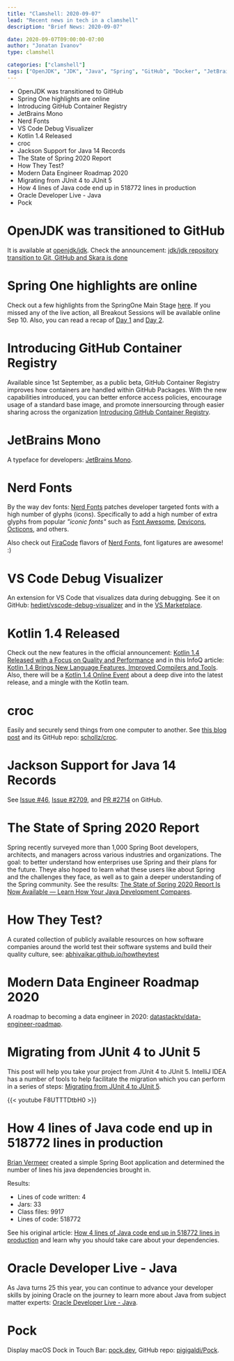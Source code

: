 ```yaml
---
title: "Clamshell: 2020-09-07"
lead: "Recent news in tech in a clamshell"
description: "Brief News: 2020-09-07"

date: 2020-09-07T09:00:00-07:00
author: "Jonatan Ivanov"
type: clamshell

categories: ["clamshell"]
tags: ["OpenJDK", "JDK", "Java", "Spring", "GitHub", "Docker", "JetBrains", "Fonts", "vscode", "Kotlin", "Security", "Jackson", "Testing", "Data", "JUnit", "IntelliJ IDEA", "MacOS"]
---
```


- OpenJDK was transitioned to GitHub
- Spring One highlights are online
- Introducing GitHub Container Registry
- JetBrains Mono
- Nerd Fonts
- VS Code Debug Visualizer
- Kotlin 1.4 Released
- croc
- Jackson Support for Java 14 Records
- The State of Spring 2020 Report
- How They Test?
- Modern Data Engineer Roadmap 2020
- Migrating from JUnit 4 to JUnit 5
- How 4 lines of Java code end up in 518772 lines in production
- Oracle Developer Live - Java
- Pock

<!--more-->

# OpenJDK was transitioned to GitHub

It is available at [openjdk/jdk](https://github.com/openjdk/jdk). Check the announcement: [jdk/jdk repository transition to Git, GitHub and Skara is done](https://mail.openjdk.java.net/pipermail/jdk-dev/2020-September/004694.html)

# Spring One highlights are online

Check out a few highlights from the SpringOne Main Stage [here](https://springone.io/). If you missed any of the live action, all Breakout Sessions will be available online Sep 10. Also, you can read a recap of [Day 1](https://tanzu.vmware.com/content/blog/springone-2020-day-1-recap-and-highlights) and [Day 2](https://tanzu.vmware.com/content/blog/springone-2020-day-2-recap-and-highlights).

# Introducing GitHub Container Registry

Available since 1st September, as a public beta, GitHub Container Registry improves how containers are handled within GitHub Packages. With the new capabilities introduced, you can better enforce access policies, encourage usage of a standard base image, and promote innersourcing through easier sharing across the organization [Introducing GitHub Container Registry](https://github.blog/2020-09-01-introducing-github-container-registry/).

# JetBrains Mono

A typeface for developers: [JetBrains Mono](https://www.jetbrains.com/lp/mono/).

# Nerd Fonts

By the way dev fonts: [Nerd Fonts](https://www.nerdfonts.com/) patches developer targeted fonts with a high number of glyphs (icons). Specifically to add a high number of extra glyphs from popular *"iconic fonts"* such as [Font Awesome](https://github.com/FortAwesome/Font-Awesome), [Devicons](http://vorillaz.github.io/devicons/), [Octicons](https://github.com/github/octicons), and others.

Also check out [FiraCode](https://github.com/tonsky/FiraCode) flavors of [Nerd Fonts](https://www.nerdfonts.com/font-downloads), font ligatures are awesome! :)

# VS Code Debug Visualizer

An extension for VS Code that visualizes data during debugging. See it on GitHub: [hediet/vscode-debug-visualizer](https://github.com/hediet/vscode-debug-visualizer) and in the [VS Marketplace](https://marketplace.visualstudio.com/items?itemName=hediet.debug-visualizer).

# Kotlin 1.4 Released

Check out the new features in the official announcement: [Kotlin 1.4 Released with a Focus on Quality and Performance](https://blog.jetbrains.com/kotlin/2020/08/kotlin-1-4-released-with-a-focus-on-quality-and-performance/) and in this InfoQ article: [Kotlin 1.4 Brings New Language Features, Improved Compilers and Tools](https://www.infoq.com/news/2020/08/kotlin-1-4-release/). Also, there will be a [Kotlin 1.4 Online Event](https://kotlinlang.org/lp/event-14/) about a deep dive into the latest release, and a mingle with the Kotlin team.

# croc

Easily and securely send things from one computer to another. See [this blog post](https://schollz.com/blog/croc6/) and its GitHub repo: [schollz/croc](https://github.com/schollz/croc).

# Jackson Support for Java 14 Records

See [Issue #46](https://github.com/FasterXML/jackson-future-ideas/issues/46), [Issue #2709](https://github.com/FasterXML/jackson-databind/issues/2709), and [PR #2714](https://github.com/FasterXML/jackson-databind/pull/2714) on GitHub.

# The State of Spring 2020 Report

Spring recently surveyed more than 1,000 Spring Boot developers, architects, and managers across various industries and organizations. The goal: to better understand how enterprises use Spring and their plans for the future. Theye also hoped to learn what these users like about Spring and the challenges they face, as well as to gain a deeper understanding of the Spring community. See the results: [The State of Spring 2020 Report Is Now Available — Learn How Your Java Development Compares](https://tanzu.vmware.com/content/blog/the-state-of-spring-2020-report-is-now-available-learn-how-your-java-development-compares).

# How They Test?

A curated collection of publicly available resources on how software companies around the world test their software systems and build their quality culture, see: [abhivaikar.github.io/howtheytest](https://abhivaikar.github.io/howtheytest/)

# Modern Data Engineer Roadmap 2020

A roadmap to becoming a data engineer in 2020: [datastacktv/data-engineer-roadmap](https://github.com/datastacktv/data-engineer-roadmap).

# Migrating from JUnit 4 to JUnit 5

This post will help you take your project from JUnit 4 to JUnit 5. IntelliJ IDEA has a number of tools to help facilitate the migration which you can perform in a series of steps: [Migrating from JUnit 4 to JUnit 5](https://blog.jetbrains.com/idea/2020/08/migrating-from-junit-4-to-junit-5/).

{{< youtube F8UTTTDtbH0 >}}
<br>

# How 4 lines of Java code end up in 518772 lines in production

[Brian Vermeer](https://twitter.com/BrianVerm) created a simple Spring Boot application and determined the number of lines his java dependencies brought in.

Results:
- Lines of code written: 4
- Jars: 33
- Class files: 9917
- Lines of code: 518772

See his original article: [How 4 lines of Java code end up in 518772 lines in production](https://dev.to/brianverm/how-4-lines-of-java-code-end-up-in-518772-lines-in-production-h7o) and learn why you should take care about your dependencies.

# Oracle Developer Live - Java

As Java turns 25 this year, you can continue to advance your developer skills by joining Oracle on the journey to learn more about Java from subject matter experts: [Oracle Developer Live - Java](https://developer.oracle.com/developer-live/java/).

# Pock

Display macOS Dock in Touch Bar: [pock.dev](https://pock.dev/), GitHub repo: [pigigaldi/Pock](https://github.com/pigigaldi/Pock).
